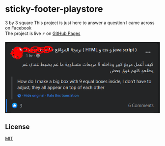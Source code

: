 # sticky-footer-playstore  

3 by 3 square 
This project is just here to answer a question I came across on Facebook  
The project is live ⚡ on [GitHub Pages](https://facebook-questions.github.io/3x3-squares/)


![img](github/fbpost.png)

## License
[MIT](LICENSE)
